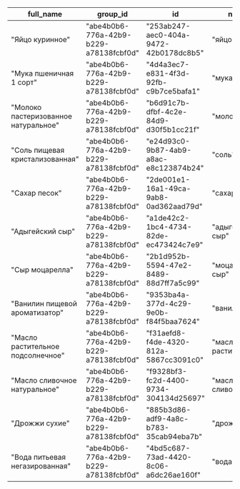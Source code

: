 |full_name|group_id|id|name|unit_id|
|---|---|---|---|---
|"Яйцо куринное"|"abe4b0b6-776a-42b9-b229-a78138fcbf0d"|"253ab247-aec0-404a-9472-42b0178dc8b5"|"яйцо"|"8aed489a-77f7-4b77-8296-c58a3136a745"|
|"Мука пшеничная 1 сорт"|"abe4b0b6-776a-42b9-b229-a78138fcbf0d"|"4d4a3ec7-e831-4f3d-92fb-c9b7ce5bafa1"|"мука"|"7ec0ac50-4241-491f-9f82-94c546fe0e19"|
|"Молоко пастеризованное натуральное"|"abe4b0b6-776a-42b9-b229-a78138fcbf0d"|"b6d91c7b-dfbf-4c2e-84d9-d30f5b1cc21f"|"молоко"|"fc2ad1c0-077b-47df-9859-7fa5c28ff17c"|
|"Соль пищевая кристализованная"|"abe4b0b6-776a-42b9-b229-a78138fcbf0d"|"e24d93c0-9b87-4ab9-a8ac-e8c123874b24"|"соль"|"7ec0ac50-4241-491f-9f82-94c546fe0e19"|
|"Сахар песок"|"abe4b0b6-776a-42b9-b229-a78138fcbf0d"|"2de001e1-16a1-49ca-9ab8-0ad362aad79d"|"сахар"|"7ec0ac50-4241-491f-9f82-94c546fe0e19"|
|"Адыгейский сыр"|"abe4b0b6-776a-42b9-b229-a78138fcbf0d"|"a1de42c2-1bc4-4734-82de-ec473424c7e9"|"адыгейский сыр"|"5fa5ddc2-17bb-41d2-a79f-80ed098918db"|
|"Сыр моцарелла"|"abe4b0b6-776a-42b9-b229-a78138fcbf0d"|"2b1d952b-5594-47e2-8489-88d7ff7a5c99"|"моцарелла сыр"|"5fa5ddc2-17bb-41d2-a79f-80ed098918db"|
|"Ванилин пищевой ароматизатор"|"abe4b0b6-776a-42b9-b229-a78138fcbf0d"|"9353ba4a-377d-4c29-9e0b-f84f5baa7624"|"ванилин"|"5fa5ddc2-17bb-41d2-a79f-80ed098918db"|
|"Масло растительное подсолнечное"|"abe4b0b6-776a-42b9-b229-a78138fcbf0d"|"f31aefd8-f4de-4320-812a-5867cc3091c0"|"масло растительное"|"ec87d505-cf67-4681-9344-b994c05fc777"|
|"Масло сливочное натуральное"|"abe4b0b6-776a-42b9-b229-a78138fcbf0d"|"f9328bf3-fc2d-4400-9734-304134d25697"|"масло сливочное"|"5fa5ddc2-17bb-41d2-a79f-80ed098918db"|
|"Дрожжи сухие"|"abe4b0b6-776a-42b9-b229-a78138fcbf0d"|"885b3d86-adf9-4a8c-b783-35cab94eba7b"|"дрожжи"|"5fa5ddc2-17bb-41d2-a79f-80ed098918db"|
|"Вода питьевая негазированная"|"abe4b0b6-776a-42b9-b229-a78138fcbf0d"|"4bd5c687-73ad-4420-8c06-a6dc26ae160f"|"вода"|"ec87d505-cf67-4681-9344-b994c05fc777"|
